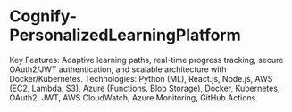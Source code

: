 # Cognify-PersonalizedLearningPlatform
Key Features: Adaptive learning paths, real-time progress tracking, secure OAuth2/JWT  authentication, and scalable architecture with Docker/Kubernetes. Technologies: Python (ML), React.js, Node.js, AWS (EC2, Lambda, S3), Azure (Functions, Blob  Storage), Docker, Kubernetes, OAuth2, JWT, AWS CloudWatch, Azure Monitoring, GitHub Actions.
